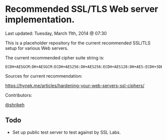 Recommended SSL/TLS Web server implementation.
===========

Last updated: Tuesday, March 11th, 2014 @ 07:30

This is a placeholder repository for the current recommended SSL/TLS setup for various Web servers.

The current recommended cipher suite string is:

```
ECDH+AESGCM:DH+AESGCM:ECDH+AES256:DH+AES256:ECDH+AES128:DH+AES:ECDH+3DES:DH+3DES:RSA+AESGCM:RSA+AES:RSA+3DES:!EXPORT:!DES40:!aNULL:!MD5:!DSS
```

Sources for current recommendation:

https://hynek.me/articles/hardening-your-web-servers-ssl-ciphers/

Contributors:

[@shrikeh](https://twitter.com/shrikeh)

## Todo ##

- Set up public test server to test against by SSL Labs.
